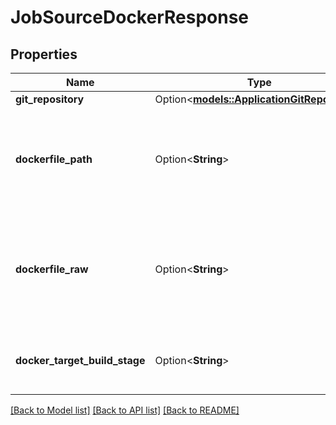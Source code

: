 # JobSourceDockerResponse

## Properties

Name | Type | Description | Notes
------------ | ------------- | ------------- | -------------
**git_repository** | Option<[**models::ApplicationGitRepository**](ApplicationGitRepository.md)> |  | [optional]
**dockerfile_path** | Option<**String**> | The path of the associated Dockerfile. Only if you are using build_mode = DOCKER | [optional]
**dockerfile_raw** | Option<**String**> | The content of your dockerfile if it is not stored inside your git repository | [optional]
**docker_target_build_stage** | Option<**String**> | The target build stage in the Dockerfile to build | [optional]

[[Back to Model list]](../README.md#documentation-for-models) [[Back to API list]](../README.md#documentation-for-api-endpoints) [[Back to README]](../README.md)


